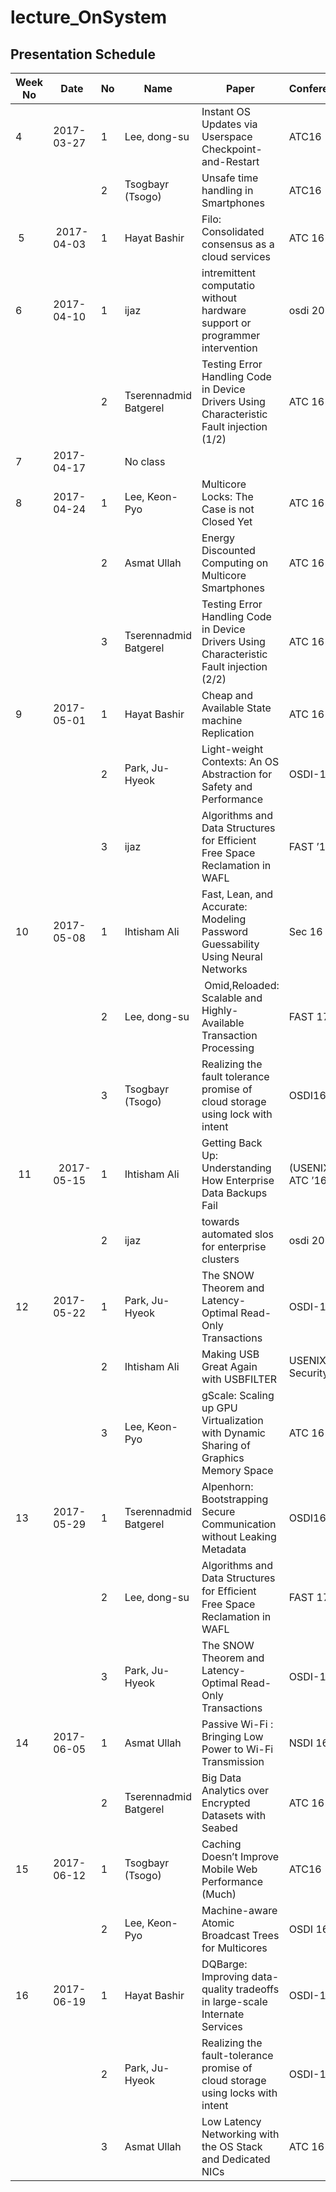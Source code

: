# lecture_OnSystem
## Presentation Schedule

| Week No | Date | No | Name | Paper | Conference |
| ---- | ---- | ---- | ---- | ---- | ---- |
| 4 | 2017-03-27 | 1 | Lee, dong-su | Instant OS Updates via Userspace Checkpoint-and-Restart | ATC16 |
|   |   | 2 | Tsogbayr (Tsogo) | Unsafe time handling in Smartphones | ATC16 |
| 5 | 2017-04-03  | 1 | Hayat Bashir | Filo: Consolidated consensus as a cloud services | ATC 16 |
| 6 | 2017-04-10 | 1 | ijaz | intremittent computatio without hardware support or programmer intervention | osdi 2016|
|   |   | 2 | Tserennadmid Batgerel | Testing Error Handling Code in Device Drivers Using Characteristic Fault injection (1/2) | ATC 16 |
| 7 | 2017-04-17 |  | No class |  |
| 8 | 2017-04-24 | 1 | Lee, Keon-Pyo | Multicore Locks: The Case is not Closed Yet | ATC 16 |
|   |   | 2 | Asmat Ullah | Energy Discounted Computing on Multicore Smartphones | ATC 16 |
|   |   | 3 | Tserennadmid Batgerel | Testing Error Handling Code in Device Drivers Using Characteristic Fault injection (2/2) | ATC 16 |
| 9 | 2017-05-01 | 1 | Hayat Bashir | Cheap and Available State machine Replication | ATC 16 |
|   |   | 2 | Park, Ju-Hyeok | Light-weight Contexts: An OS Abstraction for Safety and Performance | OSDI-16 |
|   |   | 3 | ijaz | Algorithms and Data Structures for Efficient Free Space Reclamation in WAFL | FAST ’17|
| 10 | 2017-05-08 | 1 | Ihtisham Ali | Fast, Lean, and Accurate: Modeling Password Guessability Using Neural Networks | Sec 16 |
|   |   | 2 | Lee, dong-su | Omid,Reloaded: Scalable and Highly-Available Transaction Processing | FAST 17 |
|   |   | 3 | Tsogbayr (Tsogo) | Realizing the fault tolerance promise of cloud storage using lock with intent | OSDI16 |
| 11|  2017-05-15 | 1 |  Ihtisham Ali | Getting Back Up: Understanding How Enterprise Data Backups Fail | (USENIX ATC ’16). |
|   |   | 2 | ijaz | towards automated slos for enterprise clusters| osdi 2016 |
| 12 | 2017-05-22 | 1 | Park, Ju-Hyeok | The SNOW Theorem and Latency-Optimal Read-Only Transactions | OSDI-16 |
|   |   | 2 | Ihtisham Ali | Making USB Great Again with USBFILTER | USENIX Security 16|
|   |   | 3 | Lee, Keon-Pyo | gScale: Scaling up GPU Virtualization with Dynamic Sharing of Graphics Memory Space | ATC 16 |
| 13 | 2017-05-29 | 1 | Tserennadmid Batgerel |Alpenhorn: Bootstrapping Secure Communication without Leaking Metadata| OSDI16 |
|   |   | 2 | Lee, dong-su | Algorithms and Data Structures for Efﬁcient Free Space Reclamation in WAFL | FAST 17 |
|   |   | 3 | Park, Ju-Hyeok | The SNOW Theorem and Latency-Optimal Read-Only Transactions | OSDI-16 |
| 14 | 2017-06-05 | 1 | Asmat Ullah | Passive Wi-Fi : Bringing Low Power to Wi-Fi Transmission | NSDI 16 |
|   |   | 2 | Tserennadmid Batgerel | Big Data Analytics over Encrypted Datasets with Seabed |ATC 16 |
| 15 | 2017-06-12 | 1 | Tsogbayr (Tsogo) | Caching Doesn’t Improve Mobile Web Performance (Much)  | ATC16 |
|   |   | 2 | Lee, Keon-Pyo | Machine-aware Atomic Broadcast Trees for Multicores | OSDI 16 |
| 16 | 2017-06-19 | 1 | Hayat Bashir | DQBarge: Improving data-quality tradeoffs in large-scale Internate Services | OSDI-16 |
|   |   | 2 | Park, Ju-Hyeok | Realizing the fault-tolerance promise of cloud storage using locks with intent  | OSDI-16 |
|   |   | 3 | Asmat Ullah | Low Latency Networking with the OS Stack and Dedicated NICs | ATC 16 |
